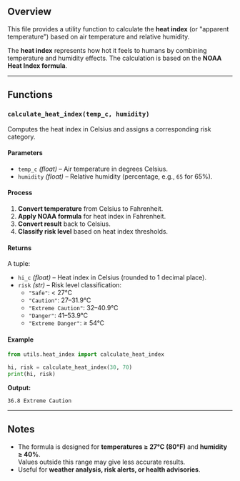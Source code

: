 ## **Overview**

This file provides a utility function to calculate the **heat index** (or "apparent temperature") based on air temperature and relative humidity.

The **heat index** represents how hot it feels to humans by combining temperature and humidity effects. The calculation is based on the **NOAA Heat Index formula**.


---

## **Functions**

### **`calculate_heat_index(temp_c, humidity)`**

Computes the heat index in Celsius and assigns a corresponding risk category.

#### **Parameters**

- `temp_c` _(float)_ – Air temperature in degrees Celsius.
- `humidity` _(float)_ – Relative humidity (percentage, e.g., `65` for 65%).

#### **Process**

1. **Convert temperature** from Celsius to Fahrenheit.
2. **Apply NOAA formula** for heat index in Fahrenheit.
3. **Convert result** back to Celsius.
4. **Classify risk level** based on heat index thresholds.

#### **Returns**

A tuple:

- `hi_c` _(float)_ – Heat index in Celsius (rounded to 1 decimal place).
- `risk` _(str)_ – Risk level classification:
    - `"Safe"`: < 27°C
    - `"Caution"`: 27–31.9°C
    - `"Extreme Caution"`: 32–40.9°C
    - `"Danger"`: 41–53.9°C
    - `"Extreme Danger"`: ≥ 54°C

#### **Example**

```python
from utils.heat_index import calculate_heat_index

hi, risk = calculate_heat_index(30, 70)
print(hi, risk)
```

**Output:**

```
36.8 Extreme Caution
```

---

## **Notes**

- The formula is designed for **temperatures ≥ 27°C (80°F)** and **humidity ≥ 40%**.  
    Values outside this range may give less accurate results.
- Useful for **weather analysis, risk alerts, or health advisories**.
